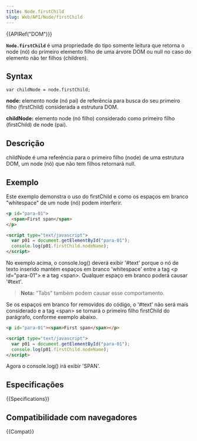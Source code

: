 ```yaml
---
title: Node.firstChild
slug: Web/API/Node/firstChild
---
```


{{APIRef("DOM")}}

**`Node.firstChild`** é uma propriedade do tipo somente leitura que retorna o node (nó) do primeiro elemento filho de uma árvore DOM ou null no caso do elemento não ter filhos (children).

## Syntax

```
var childNode = node.firstChild;
```

**node:** elemento node (nó pai) de referência para busca do seu primeiro filho (firstChild) considerada a estrutura DOM.

**childNode:** elemento node (nó filho) considerado como primeiro filho (firstChild) de node (pai).

## Descrição

childNode é uma referência para o primeiro filho (node) de uma estrutura DOM, um node (nó) que não tem filhos retornará null.

## Exemplo

Este exemplo demonstra o uso do firstChild e como os espaços em branco "whitespace" de um node (nó) podem interferir.

```html
<p id="para-01">
  <span>First span</span>
</p>

<script type="text/javascript">
  var p01 = document.getElementById("para-01");
  console.log(p01.firstChild.nodeName);
</script>
```

No exemplo acima, o console.log() deverá exibir '#text' porque o nó de texto inserido mantém espaços em branco 'whitespace' entre a tag \<p id="para-01"> e a tag \<span>. Qualquer espaço em branco poderá causar '#text'.

> **Nota:** "Tabs" também podem causar esse comportamento.

Se os espaços em branco for removidos do código, o '#text' não será mais considerado e a tag \<span> se tornará o primeiro filho firstChild do parágrafo, conforme exemplo abaixo.

```html
<p id="para-01"><span>First span</span></p>

<script type="text/javascript">
  var p01 = document.getElementById("para-01");
  console.log(p01.firstChild.nodeName);
</script>
```

Agora o console.log() irá exibir 'SPAN'.

## Especificações

{{Specifications}}

## Compatibilidade com navegadores

{{Compat}}
